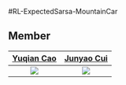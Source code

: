 #RL-ExpectedSarsa-MountainCar

## Member
| [Yuqian Cao](https://github.com/yuqian5) | [Junyao Cui](https://github.com/lospub) |
| :---: |:---:|
|[![](https://avatars2.githubusercontent.com/u/28016308?s=400&v=4)]()|[![](https://avatars2.githubusercontent.com/u/46499400?s=400&v=4)]()|